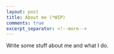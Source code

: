 ```yaml
---
layout: post
title: About me (*WIP)
comments: true
excerpt_separator: <!--more-->
---
```


Write some stuff about me and what I do.

